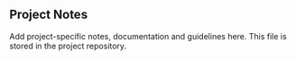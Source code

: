 ## Project Notes

Add project-specific notes, documentation and guidelines here.
This file is stored in the project repository.
